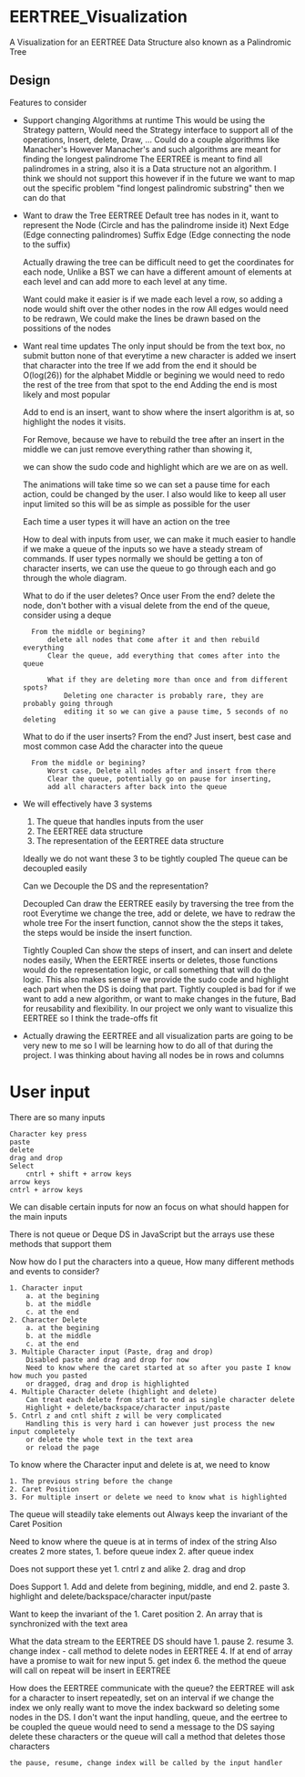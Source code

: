 # EERTREE_Visualization
A Visualization for an EERTREE Data Structure also known as a Palindromic Tree

## Design 

Features to consider

- Support changing Algorithms at runtime
    This would be using the Strategy pattern, Would need the Strategy interface to
    support all of the operations, Insert, delete, Draw, ...
    Could do a couple algorithms like Manacher's
    However Manacher's and such algorithms are meant for finding the longest palindrome
    The EERTREE is meant to find all palindromes in a string, also it is a Data structure not 
    an algorithm.
    I think we should not support this however if in the future we want to map out the specific problem "find longest palindromic substring" then we can do that

- Want to draw the Tree
    EERTREE
    Default tree has nodes in it, want to represent the
    Node (Circle and has the palindrome inside it)
    Next Edge (Edge connecting palindromes)
    Suffix Edge (Edge connecting the node to the suffix)

    Actually drawing the tree can be difficult need to get the coordinates for each node,
    Unlike a BST we can have a different amount of elements at each level
    and can add more to each level at any time.

    Want could make it easier is if we made each level a row, so adding a node would
    shift over the other nodes in the row
    All edges would need to be redrawn, We could make the lines be drawn based on the 
    possitions of the nodes
    
- Want real time updates
    The only input should be from the text box, no submit button none of that
    everytime a new character is added we insert that character into the tree
    If we add from the end it should be O(log(26)) for the alphabet
    Middle or begining we would need to redo the rest of the tree from that spot to the end
    Adding the end is most likely and most popular

    Add to end is an insert, want to show where the insert algorithm is at, so highlight the 
    nodes it visits.

    For Remove, because we have to rebuild the tree after an insert in the middle we can just remove everything rather than showing it,

    we can show the sudo code and highlight which are we are on as well.

    The animations will take time so we can set a pause time for each action, could be changed by the user. I also would like to keep all user input limited so this will be 
    as simple as possible for the user

    Each time a user types it will have an action on the tree

    How to deal with inputs from user, we can make it much easier to handle if we make 
    a queue of the inputs so we have a steady stream of commands. 
    If user types normally we should be getting a ton of character inserts, we can use the 
    queue to go through each and go through the whole diagram.
    
    What to do if the user deletes?
    Once user 
        From the end?
            delete the node, don't bother with a visual 
            delete from the end of the queue, consider using a deque

        From the middle or begining?
            delete all nodes that come after it and then rebuild everything
            Clear the queue, add everything that comes after into the queue

            What if they are deleting more than once and from different spots?
                Deleting one character is probably rare, they are probably going through 
                editing it so we can give a pause time, 5 seconds of no deleting

    
    What to do if the user inserts?
        From the end?
            Just insert, best case and most common case
            Add the character into the queue
            
        From the middle or begining?
            Worst case, Delete all nodes after and insert from there
            Clear the queue, potentially go on pause for inserting, 
            add all characters after back into the queue


- We will effectively have 3 systems
    1. The queue that handles inputs from the user
    2. The EERTREE data structure 
    3. The representation of the EERTREE data structure

    Ideally we do not want these 3 to be tightly coupled
    The queue can be decoupled easily 

    Can we Decouple the DS and the representation?

    Decoupled
        Can draw the EERTREE easily by traversing the tree from the root
        Everytime we change the tree, add or delete, we have to redraw the whole tree
        For the insert function, cannot show the the steps it takes, the steps would be inside
        the insert function.

    Tightly Coupled
        Can show the steps of insert, and can insert and delete nodes easily,
        When the EERTREE inserts or deletes, those functions would do the representation
        logic, or call something that will do the logic.
        This also makes sense if we provide the sudo code and highlight each part when 
        the DS is doing that part.
        Tightly coupled is bad for if we want to add a new algorithm, or want to make changes 
        in the future, Bad for reusability and flexibility.
        In our project we only want to visualize this EERTREE so I think the trade-offs fit

- Actually drawing the EERTREE and all visualization parts are going to be very new to me 
so I will be learning how to do all of that during the project.
    I was thinking about having all nodes be in rows and columns


# User input

There are so many inputs

    Character key press
    paste
    delete
    drag and drop
    Select
        cntrl + shift + arrow keys
    arrow keys
    cntrl + arrow keys
    

We can disable certain inputs for now an focus on what should happen for the main inputs

There is not queue or Deque DS in JavaScript but the arrays use these methods that support
them

Now how do I put the characters into a queue, How many different methods and events
to consider?

    1. Character input
        a. at the begining
        b. at the middle
        c. at the end
    2. Character Delete
        a. at the begining
        b. at the middle
        c. at the end
    3. Multiple Character input (Paste, drag and drop)
        Disabled paste and drag and drop for now
        Need to know where the caret started at so after you paste I know how much you pasted
        or dragged, drag and drop is highlighted
    4. Multiple Character delete (highlight and delete)
        Can treat each delete from start to end as single character delete
        Highlight + delete/backspace/character input/paste
    5. Cntrl z and cntl shift z will be very complicated
        Handling this is very hard i can however just process the new input completely
        or delete the whole text in the text area
        or reload the page

To know where the Character input and delete is at, we need to know

    1. The previous string before the change
    2. Caret Position
    3. For multiple insert or delete we need to know what is highlighted

The queue will steadily take elements out
Always keep the invariant of the Caret Position

Need to know where the queue is at in terms of index of the string
Also creates 2 more states, 
    1. before queue index
    2. after queue index

Does not support these yet
    1. cntrl z and alike
    2. drag and drop

Does Support
    1. Add and delete from begining, middle, and end
    2. paste
    3. highlight and delete/backspace/character input/paste

Want to keep the invariant of the 
    1. Caret position
    2. An array that is synchronized with the text area

What the data stream to the EERTREE DS should have
    1. pause
    2. resume
    3. change index - call method to delete nodes in EERTREE
    4. If at end of array have a promise to wait for new input
    5. get index
    6. the method the queue will call on repeat will be insert in EERTREE

How does the EERTREE communicate with the queue?
    the EERTREE will ask for a character to insert repeatedly, set on an interval
    if we change the index we only really want to move the index backward
    so deleting some nodes in the DS.
    I don't want the input handling, queue, and the eertree to be coupled
    the queue would need to send a message to the DS saying delete these characters
    or the queue will call a method that deletes those characters

    the pause, resume, change index will be called by the input handler






